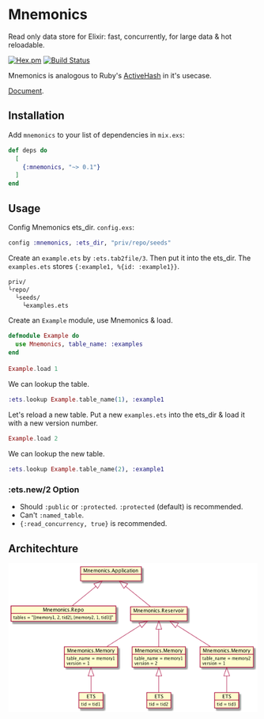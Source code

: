 Mnemonics
==
Read only data store for Elixir: fast, concurrently, for large data & hot reloadable.

[![Hex.pm](https://img.shields.io/hexpm/v/mnemonics.svg)](https://hex.pm/packages/mnemonics)
[![Build Status](https://travis-ci.org/ne-sachirou/mnemonics.svg?branch=master)](https://travis-ci.org/ne-sachirou/mnemonics)

Mnemonics is analogous to Ruby's [ActiveHash](https://github.com/zilkey/active_hash) in it's usecase.

[Document](https://hex.pm/docs/mnemonics).

Installation
--
Add `mnemonics` to your list of dependencies in `mix.exs`:

```elixir
def deps do
  [
    {:mnemonics, "~> 0.1"}
  ]
end
```

Usage
--
Config Mnemonics ets_dir. `config.exs`:

```elixir
config :mnemonics, :ets_dir, "priv/repo/seeds"
```

Create an `example.ets` by `:ets.tab2file/3`. Then put it into the ets_dir. The `examples.ets` stores `{:example1, %{id: :example1}}`.

```
priv/
└repo/
  └seeds/
    └examples.ets
```

Create an `Example` module, use Mnemonics & load.

```elixir
defmodule Example do
  use Mnemonics, table_name: :examples
end

Example.load 1
```

We can lookup the table.

```elixir
:ets.lookup Example.table_name(1), :example1
```

Let's reload a new table. Put a new `examples.ets` into the ets_dir & load it with a new version number.

```elixir
Example.load 2
```

We can lookup the new table.

```elixir
:ets.lookup Example.table_name(2), :example1
```

### :ets.new/2 Option
* Should `:public` or `:protected`. `:protected` (default) is recommended.
* Can't `:named_table`.
* `{:read_concurrency, true}` is recommended.

## Architechture
[![processes](./processes.png)](https://github.com/ne-sachirou/mnemonics/blob/master/processes.png)

